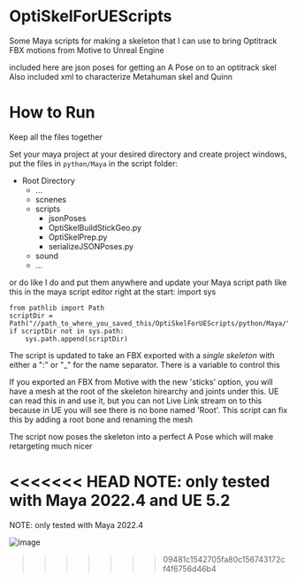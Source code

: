 # OptiSkelForUEScripts
Some Maya scripts for making a skeleton that I can use to bring Optitrack FBX motions from Motive to Unreal Engine

included here are json poses for getting an A Pose on to an optitrack skel
Also included xml to characterize Metahuman skel and Quinn


# How to Run
Keep all the files together

Set your maya project at your desired directory and create project windows, put the files in `python/Maya` in the script folder:
+ Root Directory
    + ...
    + scnenes
    + scripts
        + jsonPoses
        + OptiSkelBuildStickGeo.py
        + OptiSkelPrep.py
        + serializeJSONPoses.py
    + sound
    + ...

or do like I do and put them anywhere and update your Maya script path like this in the maya script editor right at the start:
import sys
```
from pathlib import Path
scriptDir = Path("//path_to_where_you_saved_this/OptiSkelForUEScripts/python/Maya/")
if scriptDir not in sys.path:
    sys.path.append(scriptDir)
```


The script is updated to take an FBX exported with a *single skeleton* with either a ":" or "_" for the name separator.  There is a variable to control this

If you exported an FBX from Motive with the new 'sticks' option, you will have a mesh at the root of the skeleton hirearchy and joints under this.  UE can read this in and use it, but you can not Live Link stream on to this because in UE you will see there is no bone named 'Root'.  This script can fix this by adding a root bone and renaming the mesh

The script now poses the skeleton into a perfect A Pose which will make retargeting much nicer

<<<<<<< HEAD
NOTE: only tested with Maya 2022.4 and UE 5.2
=======
NOTE: only tested with Maya 2022.4 

![image](https://github.com/kromond/OptiSkelForUEScripts/assets/5624947/88c7bd80-aa1e-41a3-afd8-61c031e4e16e)
>>>>>>> 09481c1542705fa80c156743172cf4f6756d46b4
